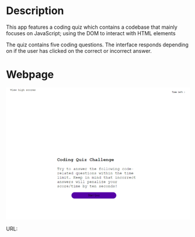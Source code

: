 # Description
This app features a coding quiz which contains a codebase that mainly focuses on JavaScript; using the DOM to interact with HTML elements

The quiz contains five coding questions. 
The interface responds depending on if the user has clicked on the correct or incorrect answer. 

# Webpage
![Webpage Screenshot](assets\images\webpagequiz.png)

URL: 